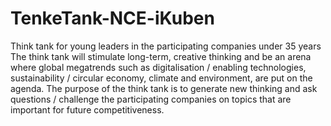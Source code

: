 # TenkeTank-NCE-iKuben
Think tank for young leaders in the participating companies under 35 years The think tank will stimulate long-term, creative thinking and be an arena where global megatrends such as digitalisation / enabling technologies, sustainability / circular economy, climate and environment, are put on the agenda. The purpose of the think tank is to generate new thinking and ask questions / challenge the participating companies on topics that are important for future competitiveness.
